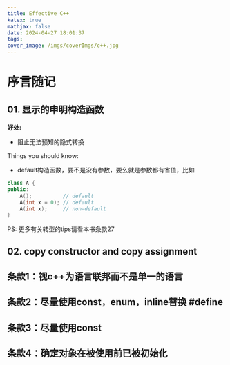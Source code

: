 ```yaml
---
title: Effective C++
katex: true
mathjax: false
date: 2024-04-27 18:01:37
tags:
cover_image: /imgs/coverImgs/c++.jpg
---
```


# 序言随记

## 01. 显示的申明构造函数

**好处:** 

- 阻止无法预知的隐式转换

Things you should know:

- default构造函数，要不是没有参数，要么就是参数都有省值，比如

 ```c++
 class A {
 public:
     A();          // default
     A(int x = 0); // default
     A(int x);     // non-default
 }
 ```

 PS: 更多有关转型的tips请看本书条款27

## 02. copy constructor and copy assignment


## 条款1：视c++为语言联邦而不是单一的语言


## 条款2：尽量使用const，enum，inline替换 #define


## 条款3：尽量使用const

## 条款4：确定对象在被使用前已被初始化
